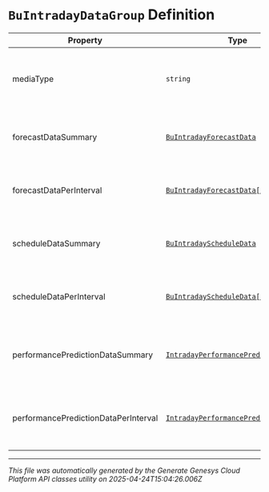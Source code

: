 # `BuIntradayDataGroup` Definition

| Property | Type | Required | Description |
|----------|------|----------|-------------|
| mediaType | `string` | No | The media type associated with this intraday group |
| forecastDataSummary | [`BuIntradayForecastData`](buintradayforecastdata-definition.md) | No | Forecast data summary for this date range |
| forecastDataPerInterval | [`BuIntradayForecastData[]`](buintradayforecastdata-definition.md) | No | Forecast data per interval for this date range |
| scheduleDataSummary | [`BuIntradayScheduleData`](buintradayscheduledata-definition.md) | No | Schedule data summary for this date range |
| scheduleDataPerInterval | [`BuIntradayScheduleData[]`](buintradayscheduledata-definition.md) | No | Schedule data per interval for this date range |
| performancePredictionDataSummary | [`IntradayPerformancePredictionData`](intradayperformancepredictiondata-definition.md) | No | Performance prediction data summary for this date range |
| performancePredictionDataPerInterval | [`IntradayPerformancePredictionData[]`](intradayperformancepredictiondata-definition.md) | No | Performance prediction data per interval for this date range |

---

*This file was automatically generated by the Generate Genesys Cloud Platform API classes utility on 2025-04-24T15:04:26.006Z*